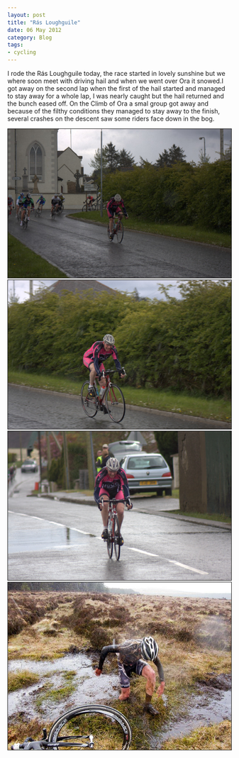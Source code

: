 ```yaml
---
layout: post
title: "Rás Loughguile"
date: 06 May 2012
category: Blog
tags:
- cycling
---
```


<p>I rode the Rás Loughguile today, the race started in lovely sunshine but we where soon meet with driving hail and when we went over Ora it snowed.I got away on the second lap when the first of the hail started and managed to stay away for a whole lap, I was nearly caught but the hail returned and the bunch eased off. On the Climb of Ora a smal group got away and because of the filthy conditions they managed to stay away to the finish, several crashes on the descent saw some riders face down in the bog.  </p>
<div align="center"><img src="/images/2012/race-pics/Ras-Loughguile/IMG_6172.jpg " width="600px" border="1"/></div>


<div align="center"><img src="/images/2012/race-pics/Ras-Loughguile/IMG_6175.jpg " width="600px" border="1"/></div>
<div align="center"><img src="/images/2012/race-pics/Ras-Loughguile/IMG_6190.jpg " width="600px" border="1"/></div>
<div align="center"><img src="/images/2012/race-pics/Ras-Loughguile/Ras-Loughguile-14.jpg " width="600px" border="1"/></div>


